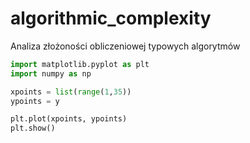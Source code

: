 # algorithmic_complexity
Analiza złożoności obliczeniowej typowych algorytmów
```py
import matplotlib.pyplot as plt
import numpy as np

xpoints = list(range(1,35))
ypoints = y

plt.plot(xpoints, ypoints)
plt.show()
```

